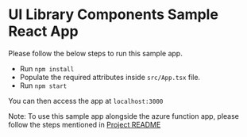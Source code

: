 # UI Library Components Sample React App

Please follow the below steps to run this sample app.

- Run `npm install`
- Populate the required attributes inside `src/App.tsx` file.
- Run `npm start`

You can then access the app at `localhost:3000`

Note: To use this sample app alongside the azure function app, please follow the steps mentioned in [Project README](../README.md)